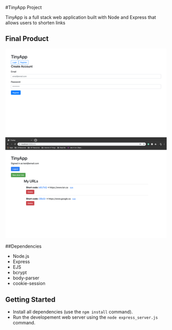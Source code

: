 #TinyApp Project

TinyApp is a full stack web application built with Node and Express that allows users to shorten links

## Final Product

!["Screenshot of Register Page"](https://github.com/krl87/tiny-app/blob/master/docs/register-page.png)
!["Screenshot of URLs Page"](https://github.com/krl87/tiny-app/blob/master/docs/urls-index.png)

##Dependencies

- Node.js
- Express
- EJS
- bcrypt
- body-parser
- cookie-session

## Getting Started

- Install all dependencies (use the `npm install` command).
- Run the developement web server using the `node express_server.js` command.